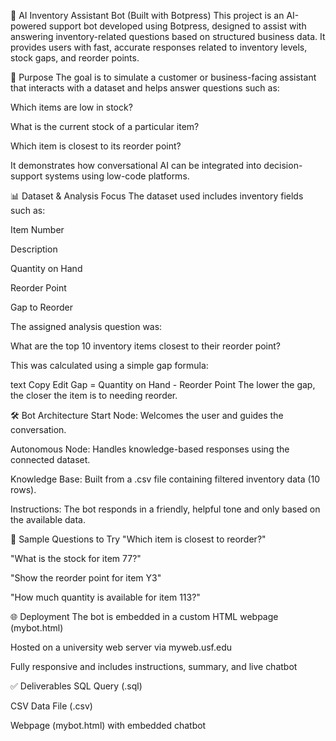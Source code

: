 🤖 AI Inventory Assistant Bot (Built with Botpress)
This project is an AI-powered support bot developed using Botpress, designed to assist with answering inventory-related questions based on structured business data. It provides users with fast, accurate responses related to inventory levels, stock gaps, and reorder points.

📌 Purpose
The goal is to simulate a customer or business-facing assistant that interacts with a dataset and helps answer questions such as:

Which items are low in stock?

What is the current stock of a particular item?

Which item is closest to its reorder point?

It demonstrates how conversational AI can be integrated into decision-support systems using low-code platforms.

📊 Dataset & Analysis Focus
The dataset used includes inventory fields such as:

Item Number

Description

Quantity on Hand

Reorder Point

Gap to Reorder

The assigned analysis question was:

What are the top 10 inventory items closest to their reorder point?

This was calculated using a simple gap formula:

text
Copy
Edit
Gap = Quantity on Hand - Reorder Point
The lower the gap, the closer the item is to needing reorder.

🛠️ Bot Architecture
Start Node: Welcomes the user and guides the conversation.

Autonomous Node: Handles knowledge-based responses using the connected dataset.

Knowledge Base: Built from a .csv file containing filtered inventory data (10 rows).

Instructions: The bot responds in a friendly, helpful tone and only based on the available data.

💬 Sample Questions to Try
"Which item is closest to reorder?"

"What is the stock for item 77?"

"Show the reorder point for item Y3"

"How much quantity is available for item 113?"

🌐 Deployment
The bot is embedded in a custom HTML webpage (mybot.html)

Hosted on a university web server via myweb.usf.edu

Fully responsive and includes instructions, summary, and live chatbot

✅ Deliverables
SQL Query (.sql)

CSV Data File (.csv)

Webpage (mybot.html) with embedded chatbot
